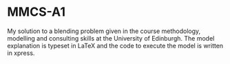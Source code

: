 # MMCS-A1
My solution to a blending problem given in the course methodology, modelling and consulting skills at the University of Edinburgh.
The model explanation is typeset in LaTeX and the code to execute the model is written in xpress.

